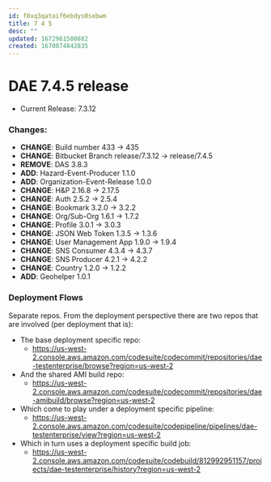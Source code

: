 ```yaml
---
id: f0xq3qatoif6ebdys0sebwm
title: 7 4 5
desc: ""
updated: 1672961500882
created: 1670874842835
---
```


# **DAE 7.4.5 release**

- Current Release: 7.3.12

### **Changes:**

- **CHANGE**: Build number 433 -> 435
- **CHANGE**: Bitbucket Branch release/7.3.12 -> release/7.4.5
- **REMOVE**: DAS 3.8.3
- **ADD**: Hazard-Event-Producer 1.1.0
- **ADD**: Organization-Event-Release 1.0.0
- **CHANGE**: H&P 2.16.8 -> 2.17.5
- **CHANGE**: Auth 2.5.2 -> 2.5.4
- **CHANGE**: Bookmark 3.2.0 -> 3.2.2
- **CHANGE**: Org/Sub-Org 1.6.1 -> 1.7.2
- **CHANGE**: Profile 3.0.1 -> 3.0.3
- **CHANGE**: JSON Web Token 1.3.5 -> 1.3.6
- **CHANGE**: User Management App 1.9.0 -> 1.9.4
- **CHANGE**: SNS Consumer 4.3.4 -> 4.3.7
- **CHANGE**: SNS Producer 4.2.1 -> 4.2.2
- **CHANGE**: Country 1.2.0 -> 1.2.2
- **ADD**: Geohelper 1.0.1

### Deployment Flows

Separate repos. From the deployment perspective there are two repos that are involved (per deployment that is):

- The base deployment specific repo:
  - https://us-west-2.console.aws.amazon.com/codesuite/codecommit/repositories/dae-testenterprise/browse?region=us-west-2
- And the shared AMI build repo:
  - https://us-west-2.console.aws.amazon.com/codesuite/codecommit/repositories/dae-amibuild/browse?region=us-west-2
- Which come to play under a deployment specific pipeline:
  - https://us-west-2.console.aws.amazon.com/codesuite/codepipeline/pipelines/dae-testenterprise/view?region=us-west-2
- Which in turn uses a deployment specific build job:
  - https://us-west-2.console.aws.amazon.com/codesuite/codebuild/812992951157/projects/dae-testenterprise/history?region=us-west-2
